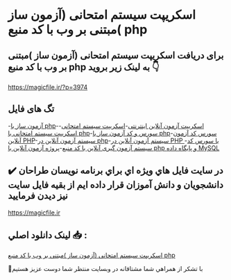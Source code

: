 # اسکریپت سیستم امتحانی (آزمون ساز )مبتنی بر وب با کد منبع php

## برای دریافت اسکریپت سیستم امتحانی (آزمون ساز )مبتنی بر وب با کد منبع php به لینک زیر بروید 👇

https://magicfile.ir/?p=3974

## تگ های فایل

-[آزمون ساز با php](https://magicfile.ir/product/%d8%a7%d8%b3%da%a9%d8%b1%db%8c%d9%be%d8%aa-%d8%b3%db%8c%d8%b3%d8%aa%d9%85-%d8%a7%d9%85%d8%aa%d8%ad%d8%a7%d9%86%db%8c-%d8%a2%d8%b2%d9%85%d9%88%d9%86-%d8%b3%d8%a7%d8%b2-%d8%a8%d8%b1-%d9%88%d8%a8-php/)-[اسکریپت آزمون آنلاین اینترنتی](https://magicfile.ir/product/%d8%a7%d8%b3%da%a9%d8%b1%db%8c%d9%be%d8%aa-%d8%b3%db%8c%d8%b3%d8%aa%d9%85-%d8%a7%d9%85%d8%aa%d8%ad%d8%a7%d9%86%db%8c-%d8%a2%d8%b2%d9%85%d9%88%d9%86-%d8%b3%d8%a7%d8%b2-%d8%a8%d8%b1-%d9%88%d8%a8-php/)-[اسکریپت سیستم امتحانی](https://magicfile.ir/product/%d8%a7%d8%b3%da%a9%d8%b1%db%8c%d9%be%d8%aa-%d8%b3%db%8c%d8%b3%d8%aa%d9%85-%d8%a7%d9%85%d8%aa%d8%ad%d8%a7%d9%86%db%8c-%d8%a2%d8%b2%d9%85%d9%88%d9%86-%d8%b3%d8%a7%d8%b2-%d8%a8%d8%b1-%d9%88%d8%a8-php/)-[اسکریپت سیستم امتحانی با php](https://magicfile.ir/product/%d8%a7%d8%b3%da%a9%d8%b1%db%8c%d9%be%d8%aa-%d8%b3%db%8c%d8%b3%d8%aa%d9%85-%d8%a7%d9%85%d8%aa%d8%ad%d8%a7%d9%86%db%8c-%d8%a2%d8%b2%d9%85%d9%88%d9%86-%d8%b3%d8%a7%d8%b2-%d8%a8%d8%b1-%d9%88%d8%a8-php/)-[سورس و کد آزمون ساز با php](https://magicfile.ir/product/%d8%a7%d8%b3%da%a9%d8%b1%db%8c%d9%be%d8%aa-%d8%b3%db%8c%d8%b3%d8%aa%d9%85-%d8%a7%d9%85%d8%aa%d8%ad%d8%a7%d9%86%db%8c-%d8%a2%d8%b2%d9%85%d9%88%d9%86-%d8%b3%d8%a7%d8%b2-%d8%a8%d8%b1-%d9%88%d8%a8-php/)-[سورس کد آزمون آنلاین PHP](https://magicfile.ir/product/%d8%a7%d8%b3%da%a9%d8%b1%db%8c%d9%be%d8%aa-%d8%b3%db%8c%d8%b3%d8%aa%d9%85-%d8%a7%d9%85%d8%aa%d8%ad%d8%a7%d9%86%db%8c-%d8%a2%d8%b2%d9%85%d9%88%d9%86-%d8%b3%d8%a7%d8%b2-%d8%a8%d8%b1-%d9%88%d8%a8-php/)-[سیستم آزمون آنلاین در php](https://magicfile.ir/product/%d8%a7%d8%b3%da%a9%d8%b1%db%8c%d9%be%d8%aa-%d8%b3%db%8c%d8%b3%d8%aa%d9%85-%d8%a7%d9%85%d8%aa%d8%ad%d8%a7%d9%86%db%8c-%d8%a2%d8%b2%d9%85%d9%88%d9%86-%d8%b3%d8%a7%d8%b2-%d8%a8%d8%b1-%d9%88%d8%a8-php/)-[سیستم آزمون آنلاین در PHP با سورس کد](https://magicfile.ir/product/%d8%a7%d8%b3%da%a9%d8%b1%db%8c%d9%be%d8%aa-%d8%b3%db%8c%d8%b3%d8%aa%d9%85-%d8%a7%d9%85%d8%aa%d8%ad%d8%a7%d9%86%db%8c-%d8%a2%d8%b2%d9%85%d9%88%d9%86-%d8%b3%d8%a7%d8%b2-%d8%a8%d8%b1-%d9%88%d8%a8-php/)-[سیستم آزمون گیری آنلاین با کد منبع](https://magicfile.ir/product/%d8%a7%d8%b3%da%a9%d8%b1%db%8c%d9%be%d8%aa-%d8%b3%db%8c%d8%b3%d8%aa%d9%85-%d8%a7%d9%85%d8%aa%d8%ad%d8%a7%d9%86%db%8c-%d8%a2%d8%b2%d9%85%d9%88%d9%86-%d8%b3%d8%a7%d8%b2-%d8%a8%d8%b1-%d9%88%d8%a8-php/)-[پروژه آزمون آنلاین با php و پایگاه داده MySQL](https://magicfile.ir/product/%d8%a7%d8%b3%da%a9%d8%b1%db%8c%d9%be%d8%aa-%d8%b3%db%8c%d8%b3%d8%aa%d9%85-%d8%a7%d9%85%d8%aa%d8%ad%d8%a7%d9%86%db%8c-%d8%a2%d8%b2%d9%85%d9%88%d9%86-%d8%b3%d8%a7%d8%b2-%d8%a8%d8%b1-%d9%88%d8%a8-php/)

## ✔️ در سايت فايل هاي ويژه اي براي برنامه نويسان طراحان دانشجويان و دانش آموزان قرار داده ايم از بقيه فايل سايت نيز ديدن فرماييد

https://magicfile.ir


## لينک دانلود اصلي 📥 :

[اسکریپت سیستم امتحانی (آزمون ساز )مبتنی بر وب با کد منبع php](https://magicfile.ir/product/%d8%a7%d8%b3%da%a9%d8%b1%db%8c%d9%be%d8%aa-%d8%b3%db%8c%d8%b3%d8%aa%d9%85-%d8%a7%d9%85%d8%aa%d8%ad%d8%a7%d9%86%db%8c-%d8%a2%d8%b2%d9%85%d9%88%d9%86-%d8%b3%d8%a7%d8%b2-%d8%a8%d8%b1-%d9%88%d8%a8-php/) 


🙏با تشکر از همراهي شما مشتاقانه در وبسایت منتظر شما دوست عزیز هستیم

